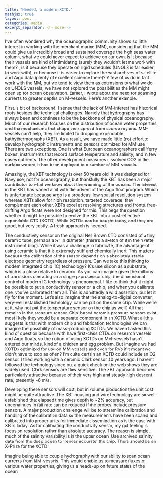 ```yaml
---
title: "Needed, a modern XCTD."
mathjax: true
layout: post
categories: media
excerpt_separator: <!--more-->
---
```


I’ve often wondered why the oceanographic community shows so little interest in working with the merchant marine (MM), considering that the MM could give us incredibly broad and sustained coverage the high seas water column, what we could never expect to achieve on our own. Is it because their vessels are kind of intimidating (surely they wouldn’t let me work with them?), is it because they operate on rigid schedules (UNOLS is far easier to work with), or because it is easier to explore the vast archives of satellite and Argo data (plenty of excellent science there)? A few of us do in fact work with the MM, but we tend to view them as extensions to what we do on UNOLS vessels; we have not explored the possibilities the MM might open up for ocean observation. Earlier, I wrote about the need for scanning currents to greater depths on M-vessels. Here’s another example.  
<!--more-->

First, a bit of background. I sense that the lack of MM-interest has historical roots besides the technical challenges. Namely that hydrography has always been and continues to be the backbone of physical oceanography. Much of our research focuses on the distribution of ocean water properties, and the mechanisms that shape their spread from source regions. MM-vessels can’t help, they are limited to dropping expendable bathythermographs (XBT). As a result, we have made little (no) effort to develop hydrographic instruments and sensors optimized for MM use. There are two exceptions. One is what European oceanographers call ‘ferry boxes’, instruments that record surface temperature and salinity, and in few cases nutrients. The other development measures dissolved CO2 in the surface waters; it has been deployed to a number of MM-vessels. 

Amazingly, the XBT technology is over 50 years old. It was designed for Navy use, not for oceanography, but thankfully the XBT has been a major contributor to what we know about the warming of the oceans. The interest in the XBT has waned a bit with the advent of the Argo float program. Which is unfortunate because Argo is a broadcast low spatial resolution system whereas XBTs allow for high resolution, targeted coverage; they complement each other. XBTs excel at resolving structures and fronts, free-drifting Argo floats were not designed for this. This begs the question whether it might be possible to evolve the XBT into a cost-effective expendable CTD (XCTD). While XCTDs can be bought today, and they are good, but very costly. A fresh approach is needed. 

The conductivity sensor on the original Neil Brown CTD consisted of a tiny ceramic tube, perhaps a ¼” in diameter (there’s a sketch of it in the Yvette instrument blog). While it was a challenge to fabricate, the advantage of using ceramic is that it is extremely stiff and chemically inert. This matters because the calibration of the sensor depends on a absolutely stable electrode geometry regardless of pressure. Can we take this thinking to modern integrated chip (IC) technology? ICs use silicon as a substrate, which is a close relative to ceramic. As you can imagine given the millions of transistors operating on a single μ-processor chip, the dimensional control of modern IC technology is phenomenal. I like to think that it might be possible to put a conductivity sensor on a chip, and when you calibrate one, you’ve calibrated them all. This is admittedly a wild assertion, but let it fly for the moment. Let’s also imagine that the analog-to-digital converter, very-well established technology, can be put on the same chip. While we’re at it, why not put the temperature sensor on the chip as well? All that remains is the pressure sensor. Chip-based ceramic pressure sensors exist, most likely they would be a separate component in an XCTD. What all this suggests is that with modern chip and fabrication technologies we can imagine the possibility of mass-producing XCTDs. We haven’t asked this kind of question because with have first-class CTDs on research vessels and Argo floats, so the notion of using XCTDs on MM-vessels hasn’t entered our minds, kind of a chicken and egg problem. But imagine we had XCTDs optimized for use on MM-vessels and even for RVs if it meant we didn’t have to stop as often? I’m quite certain an XCTD could include an O2 sensor. I tried working with a ceramic Clark sensor 40 years ago. I haven’t followed the technology since but a quick check on the web shows they are widely used. Clark sensors are flow sensitive. The XBT approach becomes particularly attractive because of their very high and steady high descent rate, presently ~6 m/s. 

Developing these sensors will cost, but in volume production the unit cost might be quite attractive. The XBT housing and wire technology are so well-established that elapsed time gives depth to ~2% accuracy, but uncertainties in fall rate can be reduced if the probes include pressure sensors. A major production challenge will be to streamline calibration and handling of the calibration data so the measurements have been scaled and calibrated into proper units for immediate dissemination as is the case with XBTs today. As for calibrating the conductivity sensor, my gut feeling is focus on resolution rather than absolute accuracy. The reason is simple, much of the salinity variability is in the upper ocean. Use archived salinity data from the deep ocean to ‘render accurate’ the chip. There should be an X-Prize for the XCTD! 

Imagine being able to couple hydrography with our ability to scan ocean currents from MM-vessels. This would enable us to measure fluxes of various water properties, giving us a heads-up on future states of the ocean! 

